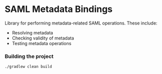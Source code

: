
# SAML Metadata Bindings

Library for performing metadata-related SAML operations. These include:

* Resolving metadata
* Checking validity of metadata
* Testing metadata operations

### Building the project

`./gradlew clean build`

